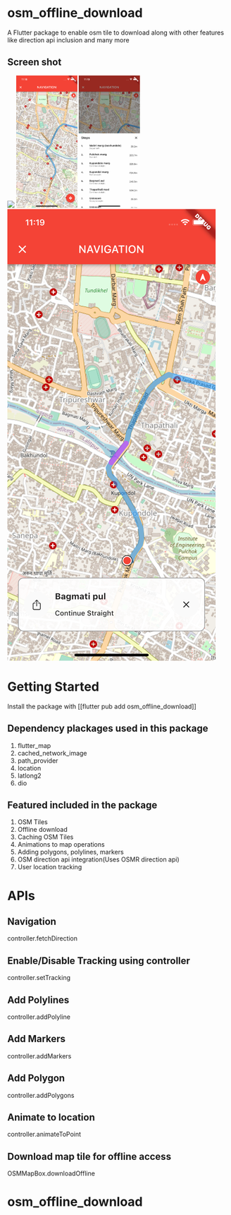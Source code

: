 # osm_offline_download

A Flutter package to enable osm tile to download along with other features like direction api inclusion and many more

## Screen shot
<div>
    <img src="map_ss.png" height="3`00"/>
    <img src="navigation1_ss.png" height="300"/>
    <img src="navigation2_ss.png" height="300"/>
    <img src="navigation3_ss.png" h`eight="300"/>
</div>


# Getting Started

Install the package with [[flutter pub add osm_offline_download]]

## Dependency plackages used in this package
1. flutter_map
2. cached_network_image
3. path_provider
4. location
5. latlong2
6. dio


## Featured included in the package
1. OSM Tiles
2. Offline download
3. Caching OSM Tiles
4. Animations to map operations
5. Adding polygons, polylines, markers
6. OSM direction api integration(Uses OSMR direction api)
7. User location tracking


# APIs

## Navigation
controller.fetchDirection

## Enable/Disable Tracking using controller
controller.setTracking

## Add Polylines
controller.addPolyline

## Add Markers
controller.addMarkers

## Add Polygon
controller.addPolygons

## Animate to location
controller.animateToPoint

## Download map tile for offline access
OSMMapBox.downloadOffline





# osm_offline_download
